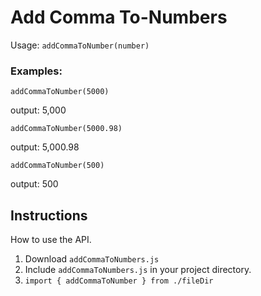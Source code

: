 # Add Comma To-Numbers

Usage: `addCommaToNumber(number)`

### Examples:

`addCommaToNumber(5000)`

output: 5,000

`addCommaToNumber(5000.98)`

output: 5,000.98

`addCommaToNumber(500)`

output: 500

## Instructions

How to use the API.

1. Download `addCommaToNumbers.js`
2. Include `addCommaToNumbers.js` in your project directory.
3. `import { addCommaToNumber } from ./fileDir`
